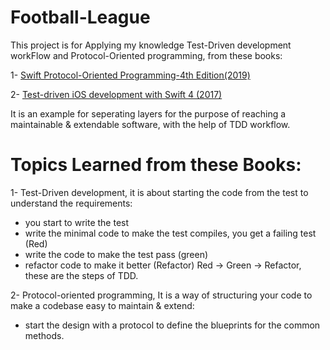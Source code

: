 # Football-League

This project is for Applying my knowledge Test-Driven development workFlow and Protocol-Oriented programming, from these books:

1- [Swift Protocol-Oriented Programming-4th Edition(2019)](https://www.packtpub.com/product/swift-protocol-oriented-programming-fourth-edition/9781789349023)

2- [Test-driven iOS development with Swift 4 (2017)](https://www.packtpub.com/product/test-driven-ios-development-with-swift-4/9781788475709?_ga=2.21057660.657637162.1662279393-593728472.1661700333)

It is an example for seperating layers for the purpose of reaching a maintainable & extendable software, with the help of TDD workflow.

# Topics Learned from these Books:
1- Test-Driven development, it is about starting the code from the test to understand the requirements: 
  - you start to write the test
  - write the minimal code to make the test compiles, you get a failing test (Red)
  - write the code to make the test pass (green)
  - refactor code to make it better (Refactor)
  Red -> Green -> Refactor, these are the steps of TDD.

2- Protocol-oriented programming, It is a way of structuring your code to make a codebase easy to maintain & extend:
  - start the design with a protocol to define the blueprints for the common methods.
